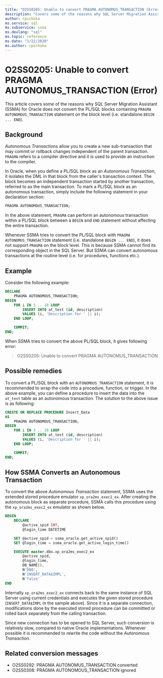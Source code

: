 ```yaml
---
title: "O2SS0205: Unable to convert PRAGMA AUTONOMUS_TRANSACTION (Error)"
description: "Covers some of the reasons why SQL Server Migration Assistant (SSMA) for Oracle does not convert the PL/SQL blocks containing PRAGMA AUTONOMOUS_TRANSACTION statement on the block level (i.e. standalone BEGIN ... END)."
author: cpichuka
ms.service: sql
ms.subservice: ssma
ms.devlang: "sql"
ms.topic: reference
ms.date: "1/22/2020"
ms.author: cpichuka
---
```


# O2SS0205: Unable to convert PRAGMA AUTONOMUS_TRANSACTION (Error)

This article covers some of the reasons why SQL Server Migration Assistant (SSMA) for Oracle does not convert the PL/SQL blocks containing `PRAGMA AUTONOMOUS_TRANSACTION` statement on the block level (i.e. standalone `BEGIN ... END`).

## Background

*Autonomous Transactions* allow you to create a new sub-transaction that may commit or rollback changes independent of the parent transaction. `PRAGMA` refers to a compiler directive and it is used to provide an instruction to the compiler.

In Oracle, when you define a PL/SQL block as an *Autonomous Transaction*, it isolates the DML in that block from the caller's transaction context. The block becomes an independent transaction started by another transaction, referred to as the main transaction. To mark a PL/SQL block as an autonomous transaction, simply include the following statement in your declaration section:

```sql
PRAGMA AUTONOMOUS_TRANSACTION;
```

In the above statement, `PRAGMA` can perform an autonomous transaction within a PL/SQL block between a `BEGIN` and `END` statement without affecting the entire transaction.

Whenever SSMA tries to convert the PL/SQL block with `PRAGMA AUTONOMUS_TRANSACTION` statement (i.e. standalone `BEGIN ... END`), it does not support `PRAGMA` on the block level. This is because SSMA cannot find its corresponding object in the SQL Server. But SSMA can convert autonomous transactions at the routine level (i.e. for procedures, functions etc.).

## Example

Consider the following example:

```sql
DECLARE
    PRAGMA AUTONOMOUS_TRANSACTION;
BEGIN
    FOR i IN 3 .. 10 LOOP
        INSERT INTO at_test (id, description)
        VALUES (i, 'Description for ' || i);
    END LOOP;

    COMMIT;
END;
```

When SSMA tries to convert the above PL/SQL block, it gives following error:

> O2SS0205: Unable to convert PRAGMA AUTONOMUS_TRANSACTION

## Possible remedies

To convert a PL/SQL block with an `AUTONOMOUS_TRANSACTION` statement, it is recommended to wrap the code into a procedure, function, or trigger. In the above example, you can define a procedure to insert the data into the `at_test` table as an autonomous transaction. The solution to the above issue is as following:

```sql
CREATE OR REPLACE PROCEDURE Insert_Data
AS
    PRAGMA AUTONOMOUS_TRANSACTION;
BEGIN
    FOR i IN 3 .. 10 LOOP
        INSERT INTO at_test (id, description)
        VALUES (i, 'Description for ' || i);
    END LOOP;

    COMMIT;
END;
```

## How SSMA Converts an Autonomous Transaction

To convert the above *Autonomous Transaction* statement, SSMA uses the extended stored procedure emulator `xp_ora2ms_exec2_ex`. After creating the autonomous block as separate procedure, SSMA calls this procedure using the `xp_ora2ms_exec2_ex` emulator as shown below.

```sql
BEGIN
    DECLARE
        @active_spid INT,
        @login_time DATETIME

    SET @active_spid = ssma_oracle.get_active_spid()
    SET @login_time = ssma_oracle.get_active_login_time()

    EXECUTE master.dbo.xp_ora2ms_exec2_ex
        @active_spid,
        @login_time,
        DB_NAME(),
        N'DBO',
        N'INSERT_DATA$IMPL',
        N'false'
END
```

Internally `xp_ora2ms_exec2_ex` connects back to the same instance of SQL Server using current credentials and executes the given stored procedure (`INSERT_DATA$IMPL` in the sample above). Since it is a separate connection, modifications done by the executed stored procedure can be committed or rolled back separately from the calling transaction.

Since new connection has to be opened to SQL Server, such conversion is relatively slow, compared to native Oracle implementations. Whenever possible it is recommended to rewrite the code without the *Autonomous Transaction*.

## Related conversion messages

* O2SS0292: PRAGMA AUTONOMUS_TRANSACTION converted
* O2SS0308: PRAGMA AUTONOMOUS_TRANSACTION ignored
